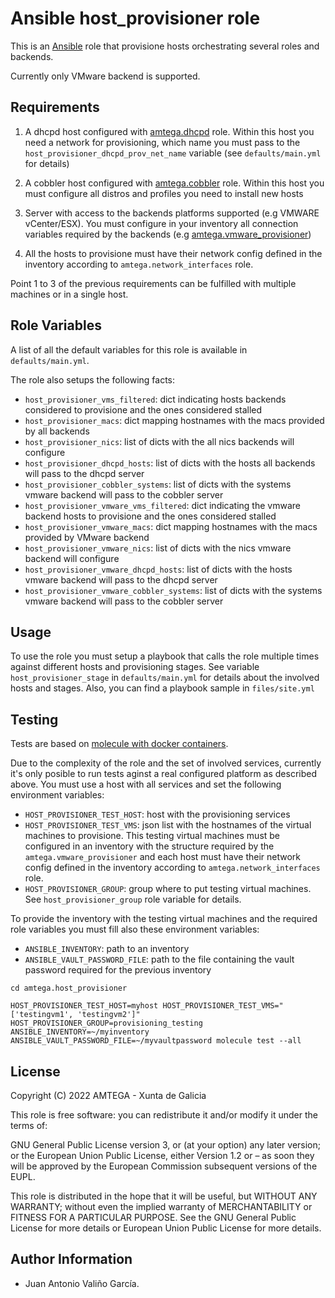 # Ansible host_provisioner role

This is an [Ansible](http://www.ansible.com) role that provisione hosts orchestrating several roles and backends.

Currently only VMware backend is supported.

## Requirements

1. A dhcpd host configured with [amtega.dhcpd](https://galaxy.ansible.com/amtega/dhcpd) role. Within this host you need a network for provisioning, which name you must pass to the `host_provisioner_dhcpd_prov_net_name` variable (see `defaults/main.yml` for details)

2. A cobbler host configured with [amtega.cobbler](https://galaxy.ansible.com/amtega/cobbler) role. Within this host you must configure all distros and profiles you need to install new hosts

3. Server with access to the backends platforms supported (e.g VMWARE vCenter/ESX). You must configure in your inventory all connection variables required by the backends (e.g [amtega.vmware_provisioner](https://galaxy.ansible.com/amtega/vmware_provisioner))

4. All the hosts to provisione must have their network config defined in the inventory according to `amtega.network_interfaces` role.

Point 1 to 3 of the previous requirements can be fulfilled with multiple machines or in a single host.

## Role Variables

A list of all the default variables for this role is available in `defaults/main.yml`.

The role also setups the following facts:

- `host_provisioner_vms_filtered`: dict indicating hosts backends considered to provisione and the ones considered stalled
- `host_provisioner_macs`: dict mapping hostnames with the macs provided by all backends
- `host_provisioner_nics`: list of dicts with the all nics backends will configure
- `host_provisioner_dhcpd_hosts`: list of dicts with the hosts all backends will pass to the dhcpd server
- `host_provisioner_cobbler_systems`: list of dicts with the systems vmware backend will pass to the cobbler server
- `host_provisioner_vmware_vms_filtered`: dict indicating the vmware backend hosts to provisione and the ones considered stalled
- `host_provisioner_vmware_macs`: dict mapping hostnames with the macs provided by VMware backend
- `host_provisioner_vmware_nics`: list of dicts with the nics vmware backend will configure
- `host_provisioner_vmware_dhcpd_hosts`: list of dicts with the hosts vmware backend will pass to the dhcpd server
- `host_provisioner_vmware_cobbler_systems`: list of dicts with the systems vmware backend will pass to the cobbler server

## Usage

To use the role you must setup a playbook that calls the role multiple times against different hosts and provisioning stages. See variable `host_provisioner_stage` in `defaults/main.yml` for details about the involved hosts and stages. Also, you can find a playbook sample in `files/site.yml`

## Testing

Tests are based on [molecule with docker containers](https://molecule.readthedocs.io/en/latest/installation.html).

Due to the complexity of the role and the set of involved services, currently it's only posible to run tests aginst a real configured platform as described above. You must use a host with all services and set the following environment variables:

- `HOST_PROVISIONER_TEST_HOST`: host with the provisioning services
- `HOST_PROVISIONER_TEST_VMS`: json list with the hostnames of the virtual machines to provisione. This testing virtual machines must be configured in an inventory with the structure required by the `amtega.vmware_provisioner` and each host must have their network config defined in the inventory according to `amtega.network_interfaces` role.
- `HOST_PROVISIONER_GROUP`: group where to put testing virtual machines. See `host_provisioner_group` role variable for details.

To provide the inventory with the testing virtual machines and the required role variables you must fill also these environment variables:

- `ANSIBLE_INVENTORY`: path to an inventory
- `ANSIBLE_VAULT_PASSWORD_FILE`: path to the file containing the vault password required for the previous inventory

```shell
cd amtega.host_provisioner

HOST_PROVISIONER_TEST_HOST=myhost HOST_PROVISIONER_TEST_VMS="['testingvm1', 'testingvm2']" HOST_PROVISIONER_GROUP=provisioning_testing ANSIBLE_INVENTORY=~/myinventory ANSIBLE_VAULT_PASSWORD_FILE=~/myvaultpassword molecule test --all
```

## License

Copyright (C) 2022 AMTEGA - Xunta de Galicia

This role is free software: you can redistribute it and/or modify it under the terms of:

GNU General Public License version 3, or (at your option) any later version; or the European Union Public License, either Version 1.2 or – as soon they will be approved by the European Commission ­subsequent versions of the EUPL.

This role is distributed in the hope that it will be useful, but WITHOUT ANY WARRANTY; without even the implied warranty of MERCHANTABILITY or FITNESS FOR A PARTICULAR PURPOSE.  See the GNU General Public License for more details or European Union Public License for more details.

## Author Information

- Juan Antonio Valiño García.
